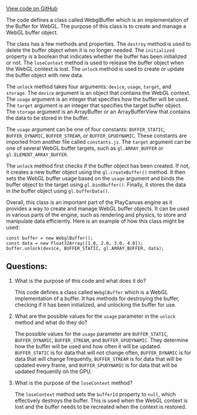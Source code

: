 [View code on GitHub](https://github.com/playcanvas/engine/src/platform/graphics/webgl/webgl-buffer.js)

The code defines a class called WebglBuffer which is an implementation of the Buffer for WebGL. The purpose of this class is to create and manage a WebGL buffer object. 

The class has a few methods and properties. The `destroy` method is used to delete the buffer object when it is no longer needed. The `initialized` property is a boolean that indicates whether the buffer has been initialized or not. The `loseContext` method is used to release the buffer object when the WebGL context is lost. The `unlock` method is used to create or update the buffer object with new data.

The `unlock` method takes four arguments: `device`, `usage`, `target`, and `storage`. The `device` argument is an object that contains the WebGL context. The `usage` argument is an integer that specifies how the buffer will be used. The `target` argument is an integer that specifies the target buffer object. The `storage` argument is an ArrayBuffer or an ArrayBufferView that contains the data to be stored in the buffer.

The `usage` argument can be one of four constants: `BUFFER_STATIC`, `BUFFER_DYNAMIC`, `BUFFER_STREAM`, or `BUFFER_GPUDYNAMIC`. These constants are imported from another file called `constants.js`. The `target` argument can be one of several WebGL buffer targets, such as `gl.ARRAY_BUFFER` or `gl.ELEMENT_ARRAY_BUFFER`.

The `unlock` method first checks if the buffer object has been created. If not, it creates a new buffer object using the `gl.createBuffer()` method. It then sets the WebGL buffer usage based on the `usage` argument and binds the buffer object to the target using `gl.bindBuffer()`. Finally, it stores the data in the buffer object using `gl.bufferData()`.

Overall, this class is an important part of the PlayCanvas engine as it provides a way to create and manage WebGL buffer objects. It can be used in various parts of the engine, such as rendering and physics, to store and manipulate data efficiently. Here is an example of how this class might be used:

```
const buffer = new WebglBuffer();
const data = new Float32Array([1.0, 2.0, 3.0, 4.0]);
buffer.unlock(device, BUFFER_STATIC, gl.ARRAY_BUFFER, data);
```
## Questions: 
 1. What is the purpose of this code and what does it do?
    
    This code defines a class called `WebglBuffer` which is a WebGL implementation of a buffer. It has methods for destroying the buffer, checking if it has been initialized, and unlocking the buffer for use.

2. What are the possible values for the `usage` parameter in the `unlock` method and what do they do?
    
    The possible values for the `usage` parameter are `BUFFER_STATIC`, `BUFFER_DYNAMIC`, `BUFFER_STREAM`, and `BUFFER_GPUDYNAMIC`. They determine how the buffer will be used and how often it will be updated. `BUFFER_STATIC` is for data that will not change often, `BUFFER_DYNAMIC` is for data that will change frequently, `BUFFER_STREAM` is for data that will be updated every frame, and `BUFFER_GPUDYNAMIC` is for data that will be updated frequently on the GPU.

3. What is the purpose of the `loseContext` method?
    
    The `loseContext` method sets the `bufferId` property to `null`, which effectively destroys the buffer. This is used when the WebGL context is lost and the buffer needs to be recreated when the context is restored.